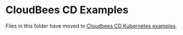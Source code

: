 # CloudBees CD Examples

Files in this folder have moved to [Cloudbees CD Kubernetes examples](https://github.com/cloudbees/cloudbees-examples/blob/master/cloudbees-cd/kubernetes).
